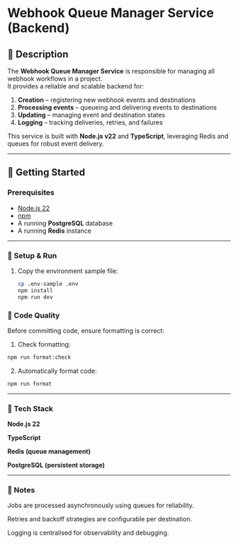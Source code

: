 # Webhook Queue Manager Service (Backend)

## 📖 Description

The **Webhook Queue Manager Service** is responsible for managing all webhook workflows in a project.  
It provides a reliable and scalable backend for:

1. **Creation** – registering new webhook events and destinations
2. **Processing events** – queueing and delivering events to destinations
3. **Updating** – managing event and destination states
4. **Logging** – tracking deliveries, retries, and failures

This service is built with **Node.js v22** and **TypeScript**, leveraging Redis and queues for robust event delivery.

---

## 🚀 Getting Started

### Prerequisites

- [Node.js 22](https://nodejs.org/)
- [npm](https://www.npmjs.com/)
- A running **PostgreSQL** database
- A running **Redis** instance

---

### 🔧 Setup & Run

1. Copy the environment sample file:
   ```bash
   cp .env-sample .env
   npm install
   npm run dev
   ```

### 🧹 Code Quality

Before committing code, ensure formatting is correct:

1. Check formatting:

```bash
npm run format:check
```

2. Automatically format code:

```bash
npm run format
```

---

### 📂 Tech Stack

**Node.js 22**

**TypeScript**

**Redis (queue management)**

**PostgreSQL (persistent storage)**

---

### 📝 Notes

Jobs are processed asynchronously using queues for reliability.

Retries and backoff strategies are configurable per destination.

Logging is centralised for observability and debugging.
